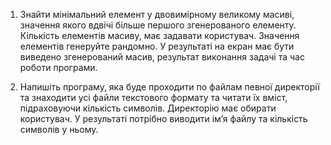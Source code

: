 1. Знайти мінімальний елемент у двовимірному великому масиві,
значення якого вдвічі більше першого згенерованого елементу.
Кількість елементів масиву, має задавати користувач. Значення
елементів генеруйте рандомно.
У результаті на екран має бути виведено згенерований масив,
результат виконання задачі та час роботи програми.


2. Напишіть програму, яка буде проходити по файлам певної
директорії та знаходити усі файли текстового формату та читати їх
вміст, підраховуючи кількість символів.
Директорію має обирати користувач.
У результаті потрібно виводити ім’я файлу та кількість символів у
ньому.
